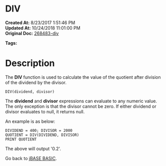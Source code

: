 # DIV

**Created At:** 8/23/2017 1:51:46 PM  
**Updated At:** 10/24/2018 11:01:00 PM  
**Original Doc:** [268483-div](https://docs.jbase.com/36868-jbase-basic/268483-div)  

**Tags:**
<badge text='mathematical operations' vertical='middle' />

# Description

The **DIV** function is used to calculate the value of the quotient after division of the dividend by the divisor.

```
DIV(dividend, divisor)
```

The **dividend** and **divisor** expressions can evaluate to any numeric value. The only exception is that the divisor cannot be zero. If either dividend or divisor evaluates to null, it returns null.

An example is as below:

```
DIVIDEND = 400; DIVISOR = 2000
QUOTIENT = DIV(DIVIDEND, DIVISOR)
PRINT QUOTIENT
```



The above will output '0.2'.



Go back to [jBASE BASIC](263498-jbase-basic).

